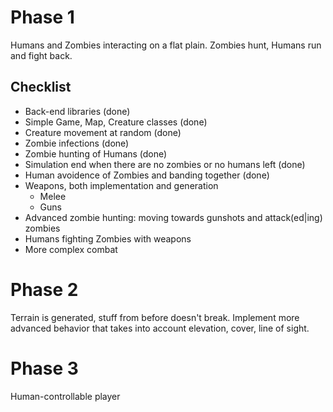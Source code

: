 Phase 1
=======

Humans and Zombies interacting on a flat plain. Zombies hunt, Humans run and fight back.

Checklist
---------

 * Back-end libraries (done)
 * Simple Game, Map, Creature classes (done)
 * Creature movement at random (done)
 * Zombie infections (done)
 * Zombie hunting of Humans (done)
 * Simulation end when there are no zombies or no humans left (done)
 * Human avoidence of Zombies and banding together (done)
 * Weapons, both implementation and generation
   * Melee
   * Guns
 * Advanced zombie hunting: moving towards gunshots and attack(ed|ing) zombies
 * Humans fighting Zombies with weapons
 * More complex combat


Phase 2
=======

Terrain is generated, stuff from before doesn't break. Implement more advanced behavior
that takes into account elevation, cover, line of sight.


Phase 3
=======

Human-controllable player
